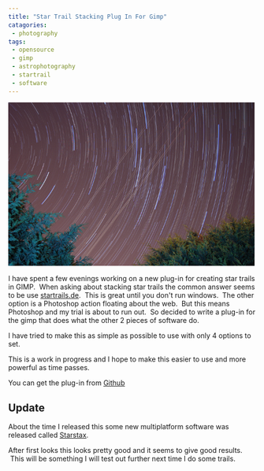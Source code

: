 ```yaml
---
title: "Star Trail Stacking Plug In For Gimp"
catagories:
 - photography
tags:
 - opensource
 - gimp
 - astrophotography
 - startrail
 - software
---
```

<img class="padded center"
		alt="GIMP Star trail"
    width="500px"
		src="/images/2011-04-20-star-trail-stacking-plug-in-for-gimp/GimpTrail800.png" />

I have spent a few evenings working on a new plug-in for creating star trails in GIMP.  When asking about stacking star trails the common answer seems to be use [startrails.de].  This is great until you don't run windows.  The other option is a Photoshop action floating about the web.  But this means Photoshop and my trial is about to run out.  So decided to write a plug-in for the gimp that does what the other 2 pieces of software do.

I have tried to make this as simple as possible to use with only 4 options to set.

This is a work in progress and I hope to make this easier to use and more powerful as time passes.

You can get the plug-in from [Github][gimp-startrail-compositor]

## Update
About the time I released this some new multiplatform software was released called [Starstax].

After first looks this looks pretty good and it seems to give good results.  This will be something I will test out further next time I do some trails.

[startrails.de]: http://startrails.de/
[gimp-startrail-compositor]: https://github.com/themaninthesuitcase/gimp-startrail-compositor
[starstax]: http://www.markus-enzweiler.de/software/software.html
